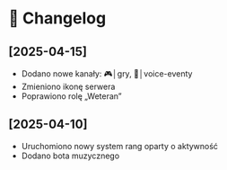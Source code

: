 # 📜 Changelog

## [2025-04-15]
- Dodano nowe kanały: 🎮│gry, 🎤│voice-eventy
- Zmieniono ikonę serwera
- Poprawiono rolę „Weteran”

## [2025-04-10]
- Uruchomiono nowy system rang oparty o aktywność
- Dodano bota muzycznego
